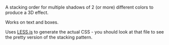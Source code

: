 A stacking order for multiple shadows of 2 (or more) different colors to produce a 3D effect.

Works on text and boxes.

Uses [LESS.js](http://lesscss.org/) to generate the actual CSS - you should look at that file to see the pretty version of the stacking pattern.